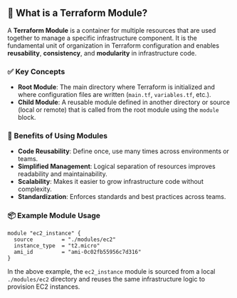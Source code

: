 ## 📘 What is a Terraform Module?

A **Terraform Module** is a container for multiple resources that are used together to manage a specific infrastructure component. It is the fundamental unit of organization in Terraform configuration and enables **reusability**, **consistency**, and **modularity** in infrastructure code.

### ✅ Key Concepts

- **Root Module**: The main directory where Terraform is initialized and where configuration files are written (`main.tf`, `variables.tf`, etc.).
- **Child Module**: A reusable module defined in another directory or source (local or remote) that is called from the root module using the `module` block.

### 🔁 Benefits of Using Modules

- **Code Reusability**: Define once, use many times across environments or teams.
- **Simplified Management**: Logical separation of resources improves readability and maintainability.
- **Scalability**: Makes it easier to grow infrastructure code without complexity.
- **Standardization**: Enforces standards and best practices across teams.

### 📦 Example Module Usage

```hcl
module "ec2_instance" {
  source         = "./modules/ec2"
  instance_type  = "t2.micro"
  ami_id         = "ami-0c02fb55956c7d316"
}
```

In the above example, the `ec2_instance` module is sourced from a local `./modules/ec2` directory and reuses the same infrastructure logic to provision EC2 instances.

